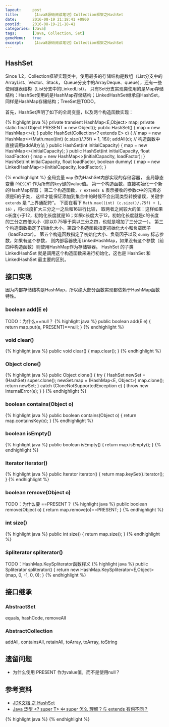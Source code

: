 ```yaml
---
layout:     post
title:      【Java8源码阅读笔记】Collection框架之HashSet
date:       2016-08-19 21:18:41 +0800
postId:     2016-08-19-21-18-41
categories: [Java]
tags:       [Java, Collection, Set]
geneMenu:   true
excerpt:    【Java8源码阅读笔记】Collection框架之HashSet
---
```


## HashSet
Since 1.2，Collection框架实现类中，使用最多的存储结构是数组（List分支中的ArrayList、Vector、Stack，
Queue分支中的ArrayDeque、queue），还有一些使用链表结构（List分支中的LinkedList）。
只有Set分支实现类使用的是Map存储结构：HashSet使用的是HashMap存储结构；LinkedHashSet继承自HashSet，
同样是HashMap存储结构；TreeSet是TODO。

首先，HashSet声明了如下的全局变量，以及两个构造函数实现：

{% highlight java %}
private transient HashMap<E,Object> map;
private static final Object PRESENT = new Object();
public HashSet() {
    map = new HashMap<>();
}
public HashSet(Collection<? extends E> c) { // 
    map = new HashMap<>(Math.max((int) (c.size()/.75f) + 1, 16));
    addAll(c);  // 构造函数中直接调用addAll方法
}
public HashSet(int initialCapacity) {
    map = new HashMap<>(initialCapacity);
}
public HashSet(int initialCapacity, float loadFactor) {
    map = new HashMap<>(initialCapacity, loadFactor);
}
HashSet(int initialCapacity, float loadFactor, boolean dummy) {
    map = new LinkedHashMap<>(initialCapacity, loadFactor);
}

{% endhighlight %}
全局变量 `map` 作为HashSet内部实现的存储容器，
全局静态变量 `PRESENT` 作为所有的key键的value值。
第一个构造函数，直接初始化一个新的HashMap容器；
第二个构造函数，`? extends E` 表示接收的参数c中的元素必须是E的子类，
这样才能保证添加到集合中的时候不会出现类型转换错误，关键字 `extends` 是 “上界通配符”。
下面在看下 `Math.max((int) (c.size()/.75f) + 1, 16)` ，将c长度扩大三分之一之后和16进行比较，
取两者之间较大的值：这样如果c长度小于12，初始化长度就是16；如果c长度大于12，初始化长度就是c的长度
的三分之四倍大小（除以0.75等于乘以三分之四，也就是增加了三分之一）。
第三个构造函数指定了初始化大小，第四个构造函数指定初始化大小和负载因子（loadFactor）。
第五个构造函数指定了初始化大小、负载因子以及 `dummy` 标志参数，如果有这个参数，
则内部容器使用LinkedHashMap，如果没有这个参数（前四种构造函数）则使用HashMap作为存储容器。
HashSet 的子类 LinkedHashSet 就是调用这个构造函数来进行初始化，这也是 HashSet 和 LinkedHashSet 最主要的区别。

## 接口实现
因为内部存储结构是HashMap，所以绝大部分函数实现都依赖于HashMap函数特性。

### boolean add(E e)
TODO：为什么==null？
{% highlight java %}
public boolean add(E e) {
    return map.put(e, PRESENT)==null;
}
{% endhighlight %}

### void clear()
{% highlight java %}
public void clear() {
    map.clear();
}
{% endhighlight %}
### Object clone()
{% highlight java %}
public Object clone() {
    try {
        HashSet<E> newSet = (HashSet<E>) super.clone();
        newSet.map = (HashMap<E, Object>) map.clone();
        return newSet;
    } catch (CloneNotSupportedException e) {
        throw new InternalError(e);
    }
}
{% endhighlight %}
### boolean contains(Object o)
{% highlight java %}
public boolean contains(Object o) {
    return map.containsKey(o);
}
{% endhighlight %}
### boolean isEmpty()
{% highlight java %}
public boolean isEmpty() {
    return map.isEmpty();
}
{% endhighlight %}
### Iterator<E> iterator()
{% highlight java %}
public Iterator<E> iterator() {
    return map.keySet().iterator();
}
{% endhighlight %}
### boolean remove(Object o)
TODO：为什么要 ==PRESENT？
{% highlight java %}
public boolean remove(Object o) {
    return map.remove(o)==PRESENT;
}
{% endhighlight %}
### int size()
{% highlight java %}
public int size() {
    return map.size();
}
{% endhighlight %}
### Spliterator<E> spliterator()
TODO：HashMap.KeySpliterator函数释义
{% highlight java %}
public Spliterator<E> spliterator() {
    return new HashMap.KeySpliterator<E,Object>(map, 0, -1, 0, 0);
}
{% endhighlight %}

## 接口继承

### AbstractSet
equals, hashCode, removeAll

### AbstractCollection
addAll, containsAll, retainAll, toArray, toArray, toString


## 遗留问题
* 为什么使用 PRESENT 作为value值，而不是使用null？

## 参考资料

* [JDK文档 之 HashSet](https://docs.oracle.com/javase/8/docs/api/java/util/HashSet.html)
* [Java 泛型 <? super T> 中 super 怎么 理解？与 extends 有何不同？](https://www.zhihu.com/question/20400700/answer/117464182)

{% highlight java %}
{% endhighlight %}
